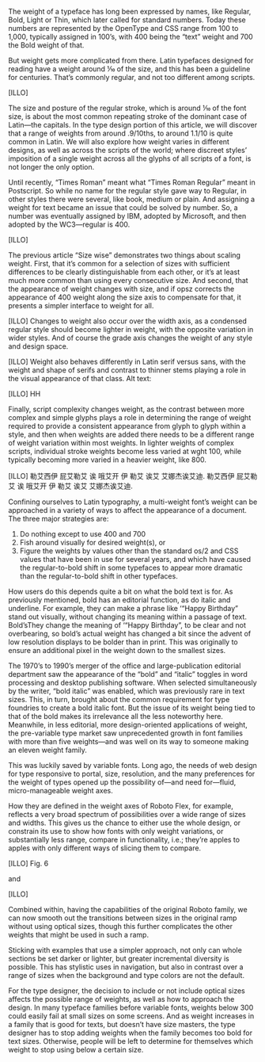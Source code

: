 
The weight of a typeface has long been expressed by names, like Regular, Bold, Light or Thin, which later called for standard numbers. Today these numbers are represented by the OpenType and CSS range from 100 to 1,000, typically assigned in 100’s, with 400 being the “text” weight and 700 the Bold weight of that.

But weight gets more complicated from there. Latin typefaces designed for reading have a weight around ⅒ of the size, and this has been a guideline for centuries. That’s commonly regular, and not too different among scripts.

[ILLO]

The size and posture of the regular stroke, which is around ⅒ of the font size, is about the most common repeating stroke of the dominant case of Latin—the capitals. In the type design portion of this article, we will discover that a range of weights from around .9/10ths, to around 1.1/10 is quite common in Latin. We will also explore how weight varies in different designs, as well as across the scripts of the world; where discreet styles’ imposition of a single weight across all the glyphs of all scripts of a font, is not longer the only option.

Until recently, “Times Roman” meant what “Times Roman Regular” meant in Postscript. So while no name for the regular style gave way to Regular, in other styles there were several, like book, medium or plain. And assigning a weight for text became an issue that could be solved by number. So, a number was eventually assigned by IBM, adopted by Microsoft, and then adopted by the WC3—regular is 400.

[ILLO]

The previous article “Size wise”  demonstrates two things about scaling weight. First, that it’s common for a selection of sizes with sufficient differences to be clearly distinguishable from each other, or it’s at least much more common than using every consecutive size. And second, that the appearance of weight changes with size, and if opsz corrects the appearance of 400 weight along the size axis to compensate for that, it presents a simpler interface to weight for all.

[ILLO]
Changes to weight also occur over the width axis, as a condensed regular style should become lighter in weight, with the opposite variation in wider styles. And of course the grade axis  changes the weight of any style and design space.

[ILLO]
Weight also behaves differently in Latin serif versus sans, with the weight and shape of serifs and contrast to thinner stems playing a role in the visual appearance of that class.
Alt text:

[ILLO]
HH

Finally, script complexity changes weight, as the contrast between more complex and simple glyphs plays a role in determining the range of weight required to provide a consistent appearance from glyph to glyph within a style, and then when weights are added there needs to be a different range of weight variation within most weights. In lighter weights of complex scripts, individual stroke weights become less varied at wght 100, while typically becoming more varied in a heavier weight, like 800.

[ILLO]
勒艾西伊 屁艾勒艾 诶 哦艾开
伊 勒艾 诶艾 艾娜杰诶艾迪.
勒艾西伊 屁艾勒艾 诶 哦艾开
伊 勒艾 诶艾 艾娜杰诶艾迪.

Confining ourselves to Latin typography, a multi-weight font’s weight can be approached in a variety of ways to affect the appearance of a document. The three major strategies are:

1. Do nothing except to use 400 and 700
2. Fish around visually for desired weight(s), or
3. Figure the weights by values other than the standard os/2 and CSS values that have been in use for several years, and which have caused the regular-to-bold shift in some typefaces to appear more dramatic than the regular-to-bold shift in other typefaces.

How users do this depends quite a bit on what the bold text is for. As previously mentioned, bold has an editorial function, as do italic and underline.  For example, they can make a phrase like ‘“Happy Birthday” stand out visually, without changing its meaning within a passage of text. Bold’sThey change the meaning of ‘“Happy Birthday”, to be clear and not overbearing, so bold’s actual weight has changed a bit since the advent of low resolution displays to be bolder than in print. This was originally to ensure an additional pixel in the weight down to the smallest sizes.

The 1970’s to 1990’s merger of the office and large-publication editorial department saw the appearance of the “bold” and “italic” toggles in word processing and desktop publishing software. When selected simultaneously by the writer, “bold italic” was enabled, which was previously rare in text sizes. This, in turn, brought about the common requirement for type foundries to create a bold italic font. But the issue of its weight being tied to that of the bold makes its irrelevance all the less noteworthy here. Meanwhile, in less editorial, more design-oriented applications of weight, the pre-variable type market saw unprecedented growth in font families with more than five weights—and was well on its way to someone making an eleven weight family.

This was luckily saved by variable fonts. Long ago, the needs of web design for type responsive to portal, size, resolution, and the many preferences for the weight of types opened up the possibility of—and need for—fluid, micro-manageable weight axes.

How they are defined in the weight axes of Roboto Flex, for example, reflects a very broad spectrum of possibilities over a wide range of sizes and widths. This gives us the chance to either use the whole design, or constrain its use to show how fonts with only weight variations, or substantially less range, compare in functionality, i.e.; they’re apples to apples with only different ways of slicing them to compare.

[ILLO]
Fig. 6

and

[ILLO]

Combined within, having the capabilities of the original Roboto family, we can now smooth out the transitions between sizes in the original ramp without using optical sizes, though this further complicates the other weights that might be used in such a ramp.

Sticking with examples that use a simpler approach, not only can whole sections be set darker or lighter, but greater incremental diversity is possible. This has stylistic uses in navigation, but also in contrast over a range of sizes when the background and type colors are not the default.

For the type designer, the decision to include or not include optical sizes affects the possible range of weights, as well as how to approach the design. In many typeface families before variable fonts, weights below 300 could easily fail at small sizes on some screens. And as weight increases in a family that is good for texts, but doesn’t have size masters, the type designer has to stop adding weights when the family becomes too bold for text sizes. Otherwise, people will be left to determine for themselves which weight to stop using below a certain size.
